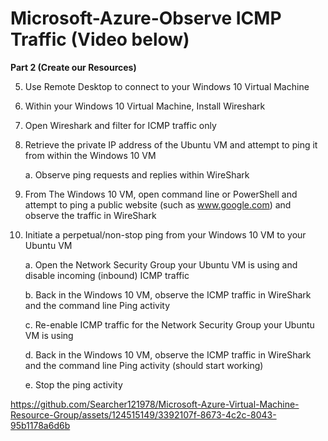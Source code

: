 # Microsoft-Azure-Observe ICMP Traffic (Video below)
**Part 2 (Create our Resources)**

5. Use Remote Desktop to connect to your Windows 10 Virtual Machine

6. Within your Windows 10 Virtual Machine, Install Wireshark
   
7. Open Wireshark and filter for ICMP traffic only

8. Retrieve the private IP address of the Ubuntu VM and attempt to ping it from within the Windows 10 VM
   
   a. Observe ping requests and replies within WireShark
   
9. From The Windows 10 VM, open command line or PowerShell and attempt to ping a public website (such as www.google.com) and observe the traffic in WireShark

10. Initiate a perpetual/non-stop ping from your Windows 10 VM to your Ubuntu VM

       a. Open the Network Security Group your Ubuntu VM is using and disable incoming (inbound) ICMP traffic

       b. Back in the Windows 10 VM, observe the ICMP traffic in WireShark and the command line Ping activity

       c. Re-enable ICMP traffic for the Network Security Group your Ubuntu VM is using
   
       d. Back in the Windows 10 VM, observe the ICMP traffic in WireShark and the command line Ping activity (should start working)
   
       e. Stop the ping activity

   

https://github.com/Searcher121978/Microsoft-Azure-Virtual-Machine-Resource-Group/assets/124515149/3392107f-8673-4c2c-8043-95b1178a6d6b
